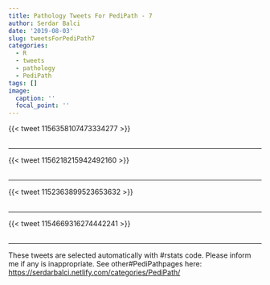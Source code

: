 ```yaml
---
title: Pathology Tweets For PediPath - 7
author: Serdar Balci
date: '2019-08-03'
slug: tweetsForPediPath7
categories:
  - R
  - tweets
  - pathology
  - PediPath
tags: []
image:
  caption: ''
  focal_point: ''
---
```



{{< tweet 1156358107473334277 >}}
<br>
<br>
<hr>
{{< tweet 1156218215942492160 >}}
<br>
<br>
<hr>
{{< tweet 1152363899523653632 >}}
<br>
<br>
<hr>
{{< tweet 1154669316274442241 >}}
<br>
<br>
<hr>


These tweets are selected automatically with #rstats code. Please inform me if any is inappropriate.
See other#PediPathpages here: https://serdarbalci.netlify.com/categories/PediPath/
